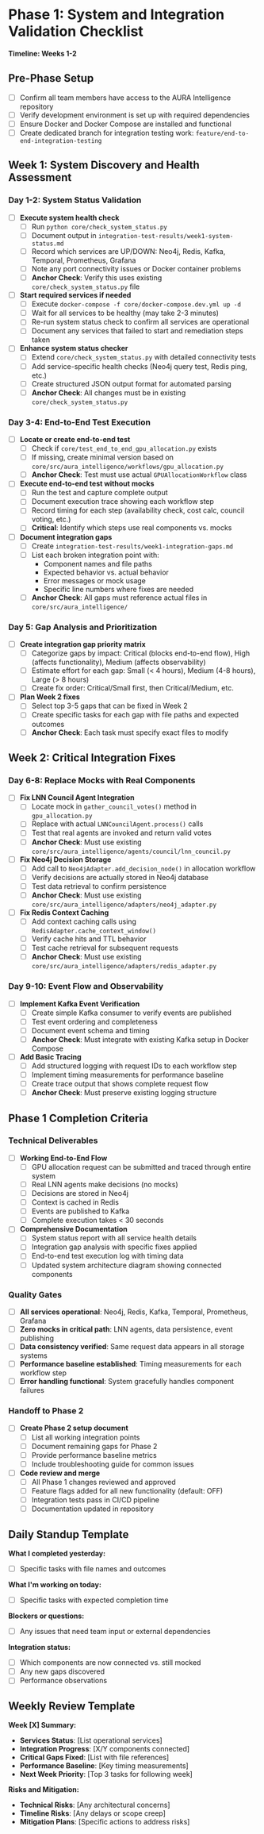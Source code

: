 # Phase 1: System and Integration Validation Checklist
**Timeline: Weeks 1-2**

## Pre-Phase Setup
- [ ] Confirm all team members have access to the AURA Intelligence repository
- [ ] Verify development environment is set up with required dependencies
- [ ] Ensure Docker and Docker Compose are installed and functional
- [ ] Create dedicated branch for integration testing work: `feature/end-to-end-integration-testing`

## Week 1: System Discovery and Health Assessment

### Day 1-2: System Status Validation
- [ ] **Execute system health check**
  - [ ] Run `python core/check_system_status.py`
  - [ ] Document output in `integration-test-results/week1-system-status.md`
  - [ ] Record which services are UP/DOWN: Neo4j, Redis, Kafka, Temporal, Prometheus, Grafana
  - [ ] Note any port connectivity issues or Docker container problems
  - [ ] **Anchor Check**: Verify this uses existing `core/check_system_status.py` file

- [ ] **Start required services if needed**
  - [ ] Execute `docker-compose -f core/docker-compose.dev.yml up -d`
  - [ ] Wait for all services to be healthy (may take 2-3 minutes)
  - [ ] Re-run system status check to confirm all services are operational
  - [ ] Document any services that failed to start and remediation steps taken

- [ ] **Enhance system status checker**
  - [ ] Extend `core/check_system_status.py` with detailed connectivity tests
  - [ ] Add service-specific health checks (Neo4j query test, Redis ping, etc.)
  - [ ] Create structured JSON output format for automated parsing
  - [ ] **Anchor Check**: All changes must be in existing `core/check_system_status.py`

### Day 3-4: End-to-End Test Execution
- [ ] **Locate or create end-to-end test**
  - [ ] Check if `core/test_end_to_end_gpu_allocation.py` exists
  - [ ] If missing, create minimal version based on `core/src/aura_intelligence/workflows/gpu_allocation.py`
  - [ ] **Anchor Check**: Test must use actual `GPUAllocationWorkflow` class

- [ ] **Execute end-to-end test without mocks**
  - [ ] Run the test and capture complete output
  - [ ] Document execution trace showing each workflow step
  - [ ] Record timing for each step (availability check, cost calc, council voting, etc.)
  - [ ] **Critical**: Identify which steps use real components vs. mocks

- [ ] **Document integration gaps**
  - [ ] Create `integration-test-results/week1-integration-gaps.md`
  - [ ] List each broken integration point with:
    - Component names and file paths
    - Expected behavior vs. actual behavior
    - Error messages or mock usage
    - Specific line numbers where fixes are needed
  - [ ] **Anchor Check**: All gaps must reference actual files in `core/src/aura_intelligence/`

### Day 5: Gap Analysis and Prioritization
- [ ] **Create integration gap priority matrix**
  - [ ] Categorize gaps by impact: Critical (blocks end-to-end flow), High (affects functionality), Medium (affects observability)
  - [ ] Estimate effort for each gap: Small (< 4 hours), Medium (4-8 hours), Large (> 8 hours)
  - [ ] Create fix order: Critical/Small first, then Critical/Medium, etc.

- [ ] **Plan Week 2 fixes**
  - [ ] Select top 3-5 gaps that can be fixed in Week 2
  - [ ] Create specific tasks for each gap with file paths and expected outcomes
  - [ ] **Anchor Check**: Each task must specify exact files to modify

## Week 2: Critical Integration Fixes

### Day 6-8: Replace Mocks with Real Components
- [ ] **Fix LNN Council Agent Integration**
  - [ ] Locate mock in `gather_council_votes()` method in `gpu_allocation.py`
  - [ ] Replace with actual `LNNCouncilAgent.process()` calls
  - [ ] Test that real agents are invoked and return valid votes
  - [ ] **Anchor Check**: Must use existing `core/src/aura_intelligence/agents/council/lnn_council.py`

- [ ] **Fix Neo4j Decision Storage**
  - [ ] Add call to `Neo4jAdapter.add_decision_node()` in allocation workflow
  - [ ] Verify decisions are actually stored in Neo4j database
  - [ ] Test data retrieval to confirm persistence
  - [ ] **Anchor Check**: Must use existing `core/src/aura_intelligence/adapters/neo4j_adapter.py`

- [ ] **Fix Redis Context Caching**
  - [ ] Add context caching calls using `RedisAdapter.cache_context_window()`
  - [ ] Verify cache hits and TTL behavior
  - [ ] Test cache retrieval for subsequent requests
  - [ ] **Anchor Check**: Must use existing `core/src/aura_intelligence/adapters/redis_adapter.py`

### Day 9-10: Event Flow and Observability
- [ ] **Implement Kafka Event Verification**
  - [ ] Create simple Kafka consumer to verify events are published
  - [ ] Test event ordering and completeness
  - [ ] Document event schema and timing
  - [ ] **Anchor Check**: Must integrate with existing Kafka setup in Docker Compose

- [ ] **Add Basic Tracing**
  - [ ] Add structured logging with request IDs to each workflow step
  - [ ] Implement timing measurements for performance baseline
  - [ ] Create trace output that shows complete request flow
  - [ ] **Anchor Check**: Must preserve existing logging structure

## Phase 1 Completion Criteria

### Technical Deliverables
- [ ] **Working End-to-End Flow**
  - [ ] GPU allocation request can be submitted and traced through entire system
  - [ ] Real LNN agents make decisions (no mocks)
  - [ ] Decisions are stored in Neo4j
  - [ ] Context is cached in Redis
  - [ ] Events are published to Kafka
  - [ ] Complete execution takes < 30 seconds

- [ ] **Comprehensive Documentation**
  - [ ] System status report with all service health details
  - [ ] Integration gap analysis with specific fixes applied
  - [ ] End-to-end test execution log with timing data
  - [ ] Updated system architecture diagram showing connected components

### Quality Gates
- [ ] **All services operational**: Neo4j, Redis, Kafka, Temporal, Prometheus, Grafana
- [ ] **Zero mocks in critical path**: LNN agents, data persistence, event publishing
- [ ] **Data consistency verified**: Same request data appears in all storage systems
- [ ] **Performance baseline established**: Timing measurements for each workflow step
- [ ] **Error handling functional**: System gracefully handles component failures

### Handoff to Phase 2
- [ ] **Create Phase 2 setup document**
  - [ ] List all working integration points
  - [ ] Document remaining gaps for Phase 2
  - [ ] Provide performance baseline metrics
  - [ ] Include troubleshooting guide for common issues

- [ ] **Code review and merge**
  - [ ] All Phase 1 changes reviewed and approved
  - [ ] Feature flags added for all new functionality (default: OFF)
  - [ ] Integration tests pass in CI/CD pipeline
  - [ ] Documentation updated in repository

## Daily Standup Template
**What I completed yesterday:**
- [ ] Specific tasks with file names and outcomes

**What I'm working on today:**
- [ ] Specific tasks with expected completion time

**Blockers or questions:**
- [ ] Any issues that need team input or external dependencies

**Integration status:**
- [ ] Which components are now connected vs. still mocked
- [ ] Any new gaps discovered
- [ ] Performance observations

## Weekly Review Template
**Week [X] Summary:**
- **Services Status**: [List operational services]
- **Integration Progress**: [X/Y components connected]
- **Critical Gaps Fixed**: [List with file references]
- **Performance Baseline**: [Key timing measurements]
- **Next Week Priority**: [Top 3 tasks for following week]

**Risks and Mitigation:**
- **Technical Risks**: [Any architectural concerns]
- **Timeline Risks**: [Any delays or scope creep]
- **Mitigation Plans**: [Specific actions to address risks]
